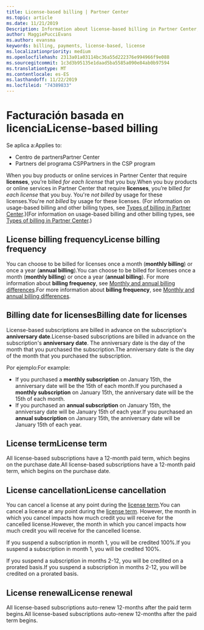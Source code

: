 ```yaml
---
title: License-based billing | Partner Center
ms.topic: article
ms.date: 11/21/2019
Description: Information about license-based billing in Partner Center, where you're billed per license (not by license usage).
author: MaggiePucciEvans
ms.author: evansma
keywords: billing, payments, license-based, license
ms.localizationpriority: medium
ms.openlocfilehash: 2313a01a03114bc36a55d222376e994966f9e088
ms.sourcegitcommit: 1c3d3b95135e1daad5ba5585a090e84ab0b97594
ms.translationtype: MT
ms.contentlocale: es-ES
ms.lasthandoff: 11/22/2019
ms.locfileid: "74389833"
---
```

# <a name="license-based-billing"></a><span data-ttu-id="2beaa-104">Facturación basada en licencia</span><span class="sxs-lookup"><span data-stu-id="2beaa-104">License-based billing</span></span>

<span data-ttu-id="2beaa-105">Se aplica a:</span><span class="sxs-lookup"><span data-stu-id="2beaa-105">Applies to:</span></span>

- <span data-ttu-id="2beaa-106">Centro de partners</span><span class="sxs-lookup"><span data-stu-id="2beaa-106">Partner Center</span></span>
- <span data-ttu-id="2beaa-107">Partners del programa CSP</span><span class="sxs-lookup"><span data-stu-id="2beaa-107">Partners in the CSP program</span></span>

<span data-ttu-id="2beaa-108">When you buy products or online services in Partner Center that require **licenses**, you’re billed *for each license* that you buy.</span><span class="sxs-lookup"><span data-stu-id="2beaa-108">When you buy products or online services in Partner Center that require **licenses**, you’re billed *for each license* that you buy.</span></span> <span data-ttu-id="2beaa-109">You're *not billed* by usage for these licenses.</span><span class="sxs-lookup"><span data-stu-id="2beaa-109">You're *not billed* by usage for these licenses.</span></span> <span data-ttu-id="2beaa-110">(For information on usage-based billing and other billing types, see [Types of billing in Partner Center](billing-different-types.md).)</span><span class="sxs-lookup"><span data-stu-id="2beaa-110">(For information on usage-based billing and other billing types, see [Types of billing in Partner Center](billing-different-types.md).)</span></span>

## <a name="license-billing-frequency"></a><span data-ttu-id="2beaa-111">License billing frequency</span><span class="sxs-lookup"><span data-stu-id="2beaa-111">License billing frequency</span></span>

<span data-ttu-id="2beaa-112">You can choose to be billed for licenses once a month (**monthly billing**) or once a year (**annual billing**).</span><span class="sxs-lookup"><span data-stu-id="2beaa-112">You can choose to be billed for licenses once a month (**monthly billing**) or once a year (**annual billing**).</span></span> <span data-ttu-id="2beaa-113">For more information about **billing frequency**, see [Monthly and annual billing differences](billing-annual-monthly.md).</span><span class="sxs-lookup"><span data-stu-id="2beaa-113">For more information about **billing frequency**, see [Monthly and annual billing differences](billing-annual-monthly.md).</span></span>

## <a name="billing-date-for-licenses"></a><span data-ttu-id="2beaa-114">Billing date for licenses</span><span class="sxs-lookup"><span data-stu-id="2beaa-114">Billing date for licenses</span></span>

<span data-ttu-id="2beaa-115">License-based subscriptions are billed in advance on the subscription's **anniversary date**.</span><span class="sxs-lookup"><span data-stu-id="2beaa-115">License-based subscriptions are billed in advance on the subscription's **anniversary date**.</span></span> <span data-ttu-id="2beaa-116">The anniversary date is the day of the month that you purchased the subscription.</span><span class="sxs-lookup"><span data-stu-id="2beaa-116">The anniversary date is the day of the month that you purchased the subscription.</span></span>

<span data-ttu-id="2beaa-117">Por ejemplo:</span><span class="sxs-lookup"><span data-stu-id="2beaa-117">For example:</span></span>

- <span data-ttu-id="2beaa-118">If you purchased a **monthly subscription** on January 15th, the anniversary date will be the 15th of each month.</span><span class="sxs-lookup"><span data-stu-id="2beaa-118">If you purchased a **monthly subscription** on January 15th, the anniversary date will be the 15th of each month.</span></span>
- <span data-ttu-id="2beaa-119">If you purchased an **annual subscription** on January 15th, the anniversary date will be January 15th of each year.</span><span class="sxs-lookup"><span data-stu-id="2beaa-119">If you purchased an **annual subscription** on January 15th, the anniversary date will be January 15th of each year.</span></span>

## <a name="license-term"></a><span data-ttu-id="2beaa-120">License term</span><span class="sxs-lookup"><span data-stu-id="2beaa-120">License term</span></span>

<span data-ttu-id="2beaa-121">All license-based subscriptions have a 12-month paid term, which begins on the purchase date.</span><span class="sxs-lookup"><span data-stu-id="2beaa-121">All license-based subscriptions have a 12-month paid term, which begins on the purchase date.</span></span>

## <a name="license-cancellation"></a><span data-ttu-id="2beaa-122">License cancellation</span><span class="sxs-lookup"><span data-stu-id="2beaa-122">License cancellation</span></span>

<span data-ttu-id="2beaa-123">You can cancel a license at any point during the [license term](#license-term).</span><span class="sxs-lookup"><span data-stu-id="2beaa-123">You can cancel a license at any point during the [license term](#license-term).</span></span> <span data-ttu-id="2beaa-124">However, the month in which you cancel impacts how much credit you will receive for the cancelled license.</span><span class="sxs-lookup"><span data-stu-id="2beaa-124">However, the month in which you cancel impacts how much credit you will receive for the cancelled license.</span></span>

<span data-ttu-id="2beaa-125">If you suspend a subscription in month 1, you will be credited 100%.</span><span class="sxs-lookup"><span data-stu-id="2beaa-125">If you suspend a subscription in month 1, you will be credited 100%.</span></span>

<span data-ttu-id="2beaa-126">If you suspend a subscription in months 2-12, you will be credited on a prorated basis.</span><span class="sxs-lookup"><span data-stu-id="2beaa-126">If you suspend a subscription in months 2-12, you will be credited on a prorated basis.</span></span>

## <a name="license-renewal"></a><span data-ttu-id="2beaa-127">License renewal</span><span class="sxs-lookup"><span data-stu-id="2beaa-127">License renewal</span></span>

<span data-ttu-id="2beaa-128">All license-based subscriptions auto-renew 12-months after the paid term begins.</span><span class="sxs-lookup"><span data-stu-id="2beaa-128">All license-based subscriptions auto-renew 12-months after the paid term begins.</span></span>
